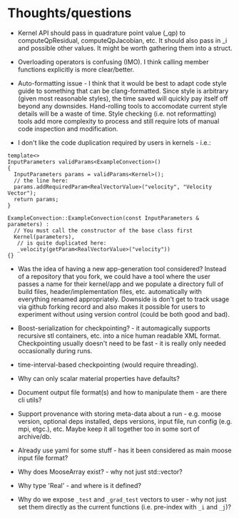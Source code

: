 
Thoughts/questions
=====================

* Kernel API should pass in quadrature point value (_qp) to computeQpResidual,
  computeQpJacobian, etc.  It should also pass in _i and possible other
  values.  It might be worth gathering them into a struct.

* Overloading operators is confusing (IMO).  I think calling member functions
  explicitly is more clear/better.

* Auto-formatting issue - I think that it would be best to adapt code style
  guide to something that can be clang-formatted.  Since style is arbitrary
  (given most reasonable styles), the time saved will quickly pay itself off
  beyond any downsides.  Hand-rolling tools to accomodate current style
  details will be a waste of time.  Style checking (i.e. not reformatting)
  tools add more complexity to process and still require lots of manual code
  inspection and modification.

* I don't like the code duplication required by users in kernels - i.e.:
    
```
template<>
InputParameters validParams<ExampleConvection>()
{
  InputParameters params = validParams<Kernel>();
  // the line here:
  params.addRequiredParam<RealVectorValue>("velocity", "Velocity Vector");
  return params;
}

ExampleConvection::ExampleConvection(const InputParameters & parameters) :
  // You must call the constructor of the base class first
  Kernel(parameters),
   // is quite duplicated here:
   _velocity(getParam<RealVectorValue>("velocity"))
{}
```

* Was the idea of having a new app-generation tool considered?  Instead of a
  repository that you fork, we could have a tool where the user passes a name
  for their kernel/app and we populate a directory full of build files,
  header/implementation files, etc. automatically with everything renamed
  appropriately.  Downside is don't get to track usage via github forking
  record and also makes it possible for users to experiment without using
  version control (could be both good and bad).

* Boost-serialization for checkpointing? - it automagically supports recursive
  stl containers, etc. into a nice human readable XML format.  Checkpointing
  usually doesn't need to be fast - it is really only needed occasionally
  during runs.

* time-interval-based checkpointing (would require threading).

* Why can only scalar material properties have defaults?

* Document output file format(s) and how to manipulate them - are there cli
  utils?

* Support provenance with storing meta-data about a run - e.g. moose version,
  optional deps installed, deps versions, input file, run config (e.g. mpi,
  etgc.), etc.  Maybe keep it all together too in some sort of archive/db.

* Already use yaml for some stuff - has it been considered as main moose input
  file format?

* Why does MooseArray exist? - why not just std::vector?

* Why type 'Real' - and where is it defined?

* Why do we expose ``_test`` and ``_grad_test`` vectors to user - why not just
  set them directly as the current functions (i.e. pre-index with ``_i`` and
  ``_j``)?


